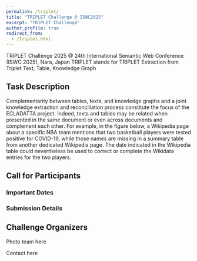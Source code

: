 ```yaml
---
permalink: /triplet/
title: "TRIPLET Challenge @ ISWC2025"
excerpt: "TRIPLET Challenge"
author_profile: true
redirect_from: 
  - /triplet.html
---
```


TRIPLET Challenge 2025 @ 24th International Semantic Web Conference (ISWC 2025), Nara, Japan
TRIPLET stands for TRIPLET Extraction from Triplet Text, Table, Knowledge Graph

## Task Description

Complementarity between tables, texts, and knowledge graphs and a joint knowledge extraction and reconciliation process constitute the focus of the ECLADATTA project.
Indeed, texts and tables may be related when presented in the same document or even across documents and complement each other.
For example, in the figure below, a Wikipedia page about a specific NBA team mentions that two basketball players were tested positive for COVID-19, while those names are missing in a summary table from another dedicated Wikipedia page. The date indicated in the Wikipedia table could nevertheless be used to correct or complete the Wikidata entries for the two players.

## Call for Participants

### Important Dates

### Submission Details

## Challenge Organizers

Photo team here

Contact here 
